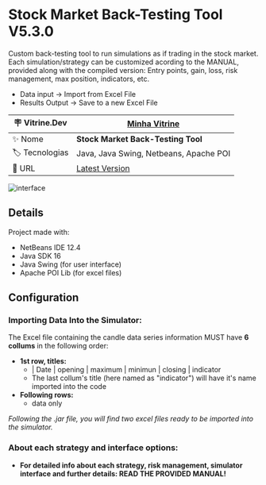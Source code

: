 # Stock Market Back-Testing Tool V5.3.0
Custom back-testing tool to run simulations as if trading in the stock market.
Each simulation/strategy can be customized acording to the MANUAL, provided along with the compiled version:
Entry points, gain, loss, risk management, max position, indicators, etc.
 - Data input -> Import from Excel File
 - Results Output -> Save to a new Excel File

| :placard: Vitrine.Dev | [Minha Vitrine](https://cursos.alura.com.br/vitrinedev/fabramattos) |
| -------------  | --- |
| :sparkles: Nome        | **Stock Market Back-Testing Tool**
| :label: Tecnologias | Java, Java Swing, Netbeans, Apache POI
| :rocket: URL         | [Latest Version](https://github.com/fabramattos/PML-Simulador/releases)

<!-- Inserir imagem com a #vitrinedev ao final do link -->
![interface](https://github.com/fabramattos/PML-Simulador/assets/45768087/ca53dda4-c2f0-4d66-abd1-57cb132464ba#vitrinedev)

## Details

Project made with:
 - NetBeans IDE 12.4
 - Java SDK 16
 - Java Swing (for user interface)
 - Apache POI Lib (for excel files)
 
 ## Configuration
 ### Importing Data Into the Simulator:
 The Excel file containing the candle data series information MUST have **6 collums** in the following order:

 - **1st row, titles:**  
   - | Date | opening | maximum | minimun | closing | indicator
   - The last collum's title (here named as "indicator") will have it's name imported into the code
- **Following rows:**
  - data only

 *Following the .jar file, you will find two excel files ready to be imported into the simulator.*

 
### About each strategy and interface options:
- **For detailed info about each strategy, risk management, simulator interface and further details: READ THE PROVIDED MANUAL!**
